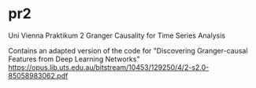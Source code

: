 # pr2
Uni Vienna Praktikum 2
Granger Causality for Time Series Analysis

Contains an adapted version of the code for "Discovering Granger-causal Features from Deep Learning Networks"
https://opus.lib.uts.edu.au/bitstream/10453/129250/4/2-s2.0-85058983062.pdf